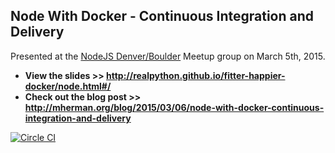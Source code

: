 ## Node With Docker - Continuous Integration and Delivery

Presented at the [NodeJS Denver/Boulder](http://www.meetup.com/Node-js-Denver-Boulder/) Meetup group on March 5th, 2015.

- **View the slides >> http://realpython.github.io/fitter-happier-docker/node.html#/**
- **Check out the blog post >> http://mherman.org/blog/2015/03/06/node-with-docker-continuous-integration-and-delivery**

[![Circle CI](https://circleci.com/gh/mjhea0/node-docker-workflow.svg?style=svg)](https://circleci.com/gh/mjhea0/node-docker-workflow)


